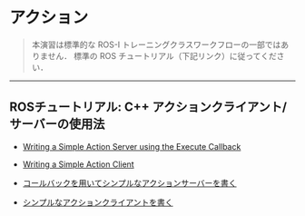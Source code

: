 # アクション

> 本演習は標準的な ROS-I トレーニングクラスワークフローの一部ではありません．
標準の ROS チュートリアル（下記リンク）に従ってください．

***

## ROSチュートリアル: C++ アクションクライアント/サーバーの使用法

* [Writing a Simple Action Server using the Execute Callback](http://wiki.ros.org/actionlib_tutorials/Tutorials/SimpleActionServer%28ExecuteCallbackMethod%29)
* [Writing a Simple Action Client](http://wiki.ros.org/actionlib_tutorials/Tutorials/SimpleActionClient)


* [コールバックを用いてシンプルなアクションサーバーを書く](http://wiki.ros.org/ja/actionlib_tutorials/Tutorials/SimpleActionServer%28ExecuteCallbackMethod%29)
* [シンプルなアクションクライアントを書く](http://wiki.ros.org/ja/actionlib_tutorials/Tutorials/SimpleActionClient)
